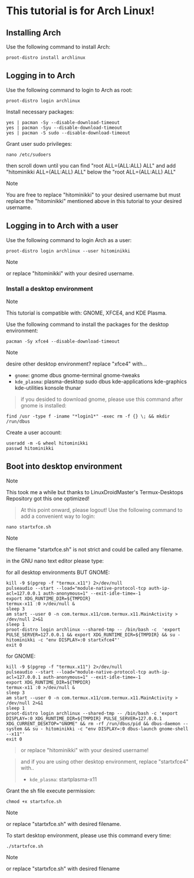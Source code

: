 # This tutorial is for Arch Linux!

## Installing Arch
Use the following command to install Arch:
```
proot-distro install archlinux
```

## Logging in to Arch
Use the following command to login to Arch as root:
```
proot-distro login archlinux
```
Install necessary packages:
```
yes | pacman -Sy --disable-download-timeout
yes | pacman -Syu --disable-download-timeout 
yes | pacman -S sudo --disable-download-timeout
```
Grant user sudo privileges:
```
nano /etc/sudoers
```
then scroll down until you can find "root ALL=(ALL:ALL) ALL"
and add "hitominikki ALL=(ALL:ALL) ALL" below the "root ALL=(ALL:ALL) ALL"
> [!NOTE]
> You are free to replace "hitominikki" to your desired username but must replace the "hitominikki" mentioned above in this tutorial to your desired username.

## Logging in to Arch with a user
Use the following command to login Arch as a user:
```
proot-distro login archlinux --user hitominikki
```
> [!NOTE]
> or replace "hitominikki" with your desired username.

### Install a desktop environment
> [!NOTE]
> This tutorial is compatible with: GNOME,  XFCE4, and KDE Plasma.

Use the following command to install the packages for the desktop environment:
  
```
pacman -Sy xfce4 --disable-download-timeout
```
> [!NOTE]
> desire other desktop environment? replace "xfce4" with...
> * `gnome`: gnome dbus gnome-terminal gnome-tweaks
> * `kde_plasma`: plasma-desktop sudo dbus kde-applications kde-graphics kde-utilities konsole thunar

> if you desided to download gnome, please use this command after gnome is installed:
```
find /usr -type f -iname "*login1*" -exec rm -f {} \; && mkdir /run/dbus
```
Create a user account:
```
useradd -m -G wheel hitominikki
passwd hitominikki
``` 
## Boot into desktop environment
> [!NOTE]
> This took me a while but thanks to LinuxDroidMaster's Termux-Desktops Repository got this one optimized!

> At this point onward, please logout!
Use the following command to add a convenient way to login:
```
nano startxfce.sh
```
> [!NOTE]
> the filename "startxfce.sh" is not strict and could be called any filename.

in the GNU nano text editor please type:

for all desktop environments BUT GNOME:
```
kill -9 $(pgrep -f "termux.x11") 2>/dev/null
pulseaudio --start --load="module-native-protocol-tcp auth-ip-acl=127.0.0.1 auth-anonymous=1" --exit-idle-time=-1
export XDG_RUNTIME_DIR=${TMPDIR}
termux-x11 :0 >/dev/null &
sleep 3
am start --user 0 -n com.termux.x11/com.termux.x11.MainActivity > /dev/null 2>&1
sleep 1
proot-distro login archlinux --shared-tmp -- /bin/bash -c  'export PULSE_SERVER=127.0.0.1 && export XDG_RUNTIME_DIR=${TMPDIR} && su - hitominikki -c "env DISPLAY=:0 startxfce4"'
exit 0
```
for GNOME:
```
kill -9 $(pgrep -f "termux.x11") 2>/dev/null
pulseaudio --start --load="module-native-protocol-tcp auth-ip-acl=127.0.0.1 auth-anonymous=1" --exit-idle-time=-1
export XDG_RUNTIME_DIR=${TMPDIR}
termux-x11 :0 >/dev/null &
sleep 3
am start --user 0 -n com.termux.x11/com.termux.x11.MainActivity > /dev/null 2>&1
sleep 1
proot-distro login archlinux --shared-tmp -- /bin/bash -c 'export DISPLAY=:0 XDG_RUNTIME_DIR=${TMPDIR} PULSE_SERVER=127.0.0.1 XDG_CURRENT_DESKTOP="GNOME" && rm -rf /run/dbus/pid && dbus-daemon --system && su - hitominikki -c "env DISPLAY=:0 dbus-launch gnome-shell --x11"'
exit 0
```
> or replace "hitominikki" with your desired username!

> and if you are using other desktop environment, replace "startxfce4" with..
> * `kde_plasma`: startplasma-x11

Grant the sh file execute permission:
```
chmod +x startxfce.sh
```
> [!NOTE]
> or replace "startxfce.sh" with desired filename.

To start desktop environment, please use this command every time:
```
./startxfce.sh
```
> [!NOTE]
> or replace "startxfce.sh" with desired filename
